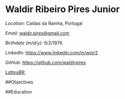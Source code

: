 # Waldir Ribeiro Pires Junior
*Location*: Caldas da Rainha, Portugal

*Email:* waldir.pires@gmail.com

*Birthdate (m/d/y):* 9/2/1976

*LinkedIn:* https://www.linkedin.com/in/wpjr2

*GitHub:* https://github.com/waldirpires

[*LattesBR:*](http://lattes.cnpq.br/7637149877535462)

##Objectives

##Education
